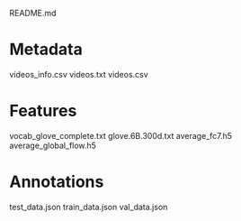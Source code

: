 README.md

# Metadata
videos_info.csv
videos.txt
videos.csv

# Features
vocab_glove_complete.txt
glove.6B.300d.txt
average_fc7.h5
average_global_flow.h5

# Annotations
test_data.json
train_data.json
val_data.json
